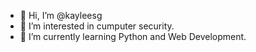 - 👋 Hi, I’m @kayleesg
- 👀 I’m interested in cumputer security.
- 🌱 I’m currently learning Python and Web Development.

<!---
kayleesg/kayleesg is a ✨ special ✨ repository because its `README.md` (this file) appears on your GitHub profile.
You can click the Preview link to take a look at your changes.
--->
